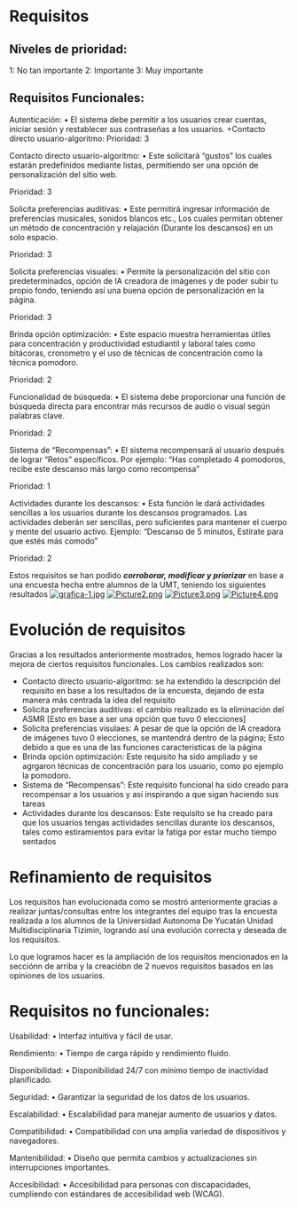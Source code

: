 # Requisitos 
## Niveles de prioridad:
1: No tan importante
2: Importante
3: Muy importante
## Requisitos Funcionales:
Autenticación: 
• El sistema debe permitir a los usuarios crear cuentas, iniciar sesión y restablecer 
sus contraseñas a los usuarios.
+Contacto directo usuario-algoritmo:
Prioridad: 3

Contacto directo usuario-algoritmo:
• Este solicitará “gustos” los cuales estarán predefinidos mediante listas, permitiendo 
ser una opción de personalización del sitio web.

Prioridad: 3


Solicita preferencias auditivas:
• Este permitirá ingresar información de preferencias musicales, sonidos 
blancos etc., Los cuales permitan obtener un método de concentración y relajación 
(Durante los descansos) en un solo espacio.

Prioridad: 3

 Solicita preferencias visuales:
• Permite la personalización del sitio con predeterminados, opción de IA creadora de 
imágenes y de poder subir tu propio fondo, teniendo así una buena opción de personalización en la página.

Prioridad: 3

Brinda opción optimización:
• Este espacio muestra herramientas útiles para concentración y productividad 
estudiantil y laboral tales como bitácoras, cronometro y el uso de técnicas de concentración como la técnica pomodoro.

Prioridad: 2

Funcionalidad de búsqueda:
• El sistema debe proporcionar una función de búsqueda directa para encontrar más 
recursos de audio o visual según palabras clave.

Prioridad: 2

Sistema de “Recompensas”:
• El sistema recompensará al usuario después de lograr “Retos” específicos. Por ejemplo: “Has completado 4 pomodoros, recibe este descanso más largo como recompensa”

Prioridad: 1

Actividades durante los descansos:
• Esta función le dará actividades sencillas a los usuarios durante los descansos programados. Las actividades deberán ser sencillas, pero suficientes para mantener el cuerpo y mente del usuario activo. Ejemplo: “Descanso de 5 minutos, Estírate para que estés más comodo” 

Prioridad: 2

Estos requisitos se han podido ***corroborar, modificar y priorizar*** en base a una encuesta hecha entre alumnos de la UMT, teniendo los siguientes resultados
[![grafica-1.jpg](https://i.postimg.cc/mgM6mt6j/grafica-1.jpg)](https://postimg.cc/Xrj8J7WB)
[![Picture2.png](https://i.postimg.cc/zBMcdK5d/Picture2.png)](https://postimg.cc/nj42rsX7)
[![Picture3.png](https://i.postimg.cc/7YrBfxLT/Picture3.png)](https://postimg.cc/mhV3nWCb)
[![Picture4.png](https://i.postimg.cc/L8631hFh/Picture4.png)](https://postimg.cc/RNytrSFz)

# Evolución de requisitos 
Gracias a los resultados anteriormente mostrados, hemos logrado hacer la mejora de ciertos requisitos funcionales. Los cambios realizados son:

+ Contacto directo usuario-algoritmo:
 se ha extendido la descripción del requisito en base a los resultados de la encuesta, dejando de esta manera más centrada la idea del requisito
+ Solicita preferencias auditivas:
  el cambio realizado es la eliminación del ASMR [Esto en base a ser una opción que tuvo 0 elecciones]
+ Solicita preferencias visulaes:
   A pesar de que la opción de IA creadora de imágenes tuvo 0 elecciones, se mantendrá dentro de la página; Esto debido a que es una de las funciones caracteristicas de la página
+ Brinda opción optimización:
  Este requisito ha sido ampliado y se agrgaron técnicas de concentración para los usuario, como po ejemplo la pomodoro.
+  Sistema de “Recompensas”:
  Este requisito funcional ha sido creado para recompensar a los usuarios y así inspirando a que sigan haciendo sus tareas
+ Actividades durante los descansos:
  Este requisito se ha creado para que los usuarios tengas actividades sencillas durante los descansos, tales como estiramientos para evitar la fatiga por estar mucho tiempo sentados

# Refinamiento de requisitos
 Los requisitos han evolucionada como se mostró anteriormente gracias a realizar juntas/consultas entre los integrantes del equipo tras la encuesta realizada a los alumnos de la Universidad Autonoma De Yucatán Unidad Multidisciplinaria Tizimin, logrando así una evolución correcta y deseada de los requisitos. 

 Lo que logramos hacer es la ampliación de los requisitos mencionados en la secciónn de arriba y la creacióbn de 2 nuevos requisitos basados en las opiniones de los usuarios.

# Requisitos no funcionales:
Usabilidad:
• Interfaz intuitiva y fácil de usar.

Rendimiento:
• Tiempo de carga rápido y rendimiento fluido.

Disponibilidad:
• Disponibilidad 24/7 con mínimo tiempo de inactividad planificado.

Seguridad:
• Garantizar la seguridad de los datos de los usuarios.

Escalabilidad:
• Escalabilidad para manejar aumento de usuarios y datos.

Compatibilidad:
• Compatibilidad con una amplia variedad de dispositivos y navegadores.

Mantenibilidad:
• Diseño que permita cambios y actualizaciones sin interrupciones importantes.

Accesibilidad:
• Accesibilidad para personas con discapacidades, cumpliendo con estándares de accesibilidad web (WCAG).

#
